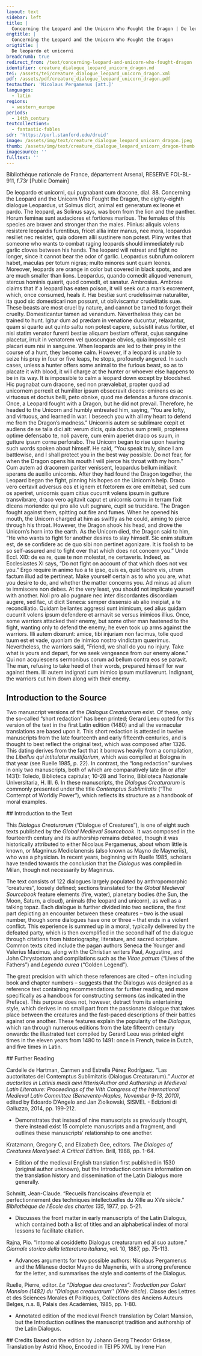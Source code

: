 ```yaml
---
layout: text
sidebar: left
title: |
  Concerning the Leopard and the Unicorn Who Fought the Dragon | De leopardo et unicorni
engtitle: |
  Concerning the Leopard and the Unicorn Who Fought the Dragon
origtitle: |
  De leopardo et unicorni
breadcrumb: true
redirect_from: /text/concerning-leopard-and-unicorn-who-fought-dragon
identifier: creature_dialogue_leopard_unicorn_dragon.md
tei: /assets/tei/creature_dialogue_leopard_unicorn_dragon.xml
pdf: /assets/pdf/creature_dialogue_leopard_unicorn_dragon.pdf
textauthor: 'Nicolaus Pergamenus [att.]'
languages:
  - latin
regions:
  - western_europe
periods:
  - 14th_century
textcollections:
  - fantastic-fables
sdr: 'https://purl.stanford.edu/druid'
image: /assets/img/text/creature_dialogue_leopard_unicorn_dragon.jpeg
thumb: /assets/img/text/creature_dialogue_leopard_unicorn_dragon-thumb.jpeg
imagesource: ''
fulltext: ''
---
```

 Bibliothèque nationale de France, département Arsenal, RESERVE FOL-BL-911, f.73r [Public Domain]

 De leopardo et unicorni, qui pugnabant cum dracone, dial. 88. Concerning the Leopard and the Unicorn Who Fought the Dragon, the eighty-eighth dialogue ﻿Leopardus, ut Solmus dicit, animal est generatum ex leone et pardo. The leopard, as Solinus says, was born from the lion and the panther. Horum feminæ sunt audaciores et fortiores maribus. The females of this species are braver and stronger than the males. Plinius: aliquis volens resistere leopardis furentibus, fricet allia inter manus, nee mora, leopardus resiliet nec resistet, quia odorem allii sustinere non potest. Pliny writes that someone who wants to combat raging leopards should immediately rub garlic cloves between his hands. The leopard will retreat and fight no longer, since it cannot bear the odor of garlic. Leopardus subrufum colorem habet, maculas per totum nigras; multo minores sunt quam leones. Moreover, leopards are orange in color but covered in black spots, and are are much smaller than lions. Leopardus, quando comedit aliquod venenum, stercus hominis quærit, quod comedit, et sanatur. Ambrosius. Ambrose claims that if a leopard has eaten poison, it will seek out a man’s excrement, which, once consumed, heals it. Hæ bestiæ sunt crudelissimæ naturaliter, ita quod sic domesticari non possunt, ut obliviscantur crudelitatis suæ. These beasts are most cruel by nature, and cannot be tamed to forget their cruelty. Domesticantur tamen ad venandum. Nevertheless they can be trained to hunt. Igitur dum ad prædam in venatione ducuntur, relaxantur, quam si quarto aut quinto saltu non potest capere, subsistit iratus fortiter, et nisi statim venator furenti bestiæ aliquam bestiam offerat, cujus sanguine placetur, irruit in venatorem vel quoscunque obvios, quia impossibile est placari eum nisi in sanguine. When leopards are led to their prey in the course of a hunt, they become calm. However, if a leopard is unable to seize his prey in four or five leaps, he stops, profoundly angered. In such cases, unless a hunter offers some animal to the furious beast, so as to placate it with blood, it will charge at the hunter or whoever else happens to be in its way. It is impossible to calm a leopard down except by bloodshed. Hic pugnabat cum dracone, sed non prævalebat, propter quod ad unicornem perrexit et humiliter ipsum obsecravit dicens: eminens es ac virtuosus et doctus belli, peto obnixe, quod me defendas a furore draconis. Once, a Leopard fought with a Dragon, but he did not prevail. Therefore, he headed to the Unicorn and humbly entreated him, saying, “You are lofty, and virtuous, and learned in war. I beseech you with all my heart to defend me from the Dragon’s madness.” Unicornis autem se sublimare cœpit et audiens de se talia dici ait: verum dicis, quia doctus sum prælii, propterea optime defensabo te, noli pavere, cum enim aperiet draco os suum, in gutture ipsum cornu perforabo. The Unicorn began to rise upon hearing such words spoken about himself. He said, “You speak truly, since I am battlewise, and I shall protect you in the best way possible. Do not fear, for when the Dragon opens his mouth I will pierce his throat with my horn.” Cum autem ad draconem pariter venissent, leopardus bellum initiavit sperans de auxilio unicornis. After they had found the Dragon together, the Leopard began the fight, pinning his hopes on the Unicorn’s help. Draco vero certavit adversus eos et ignem et fœtorem ex ore emittebat, sed cum os aperiret, unicornis quam citius cucurrit volens ipsum in gutture transvibrare, draco vero agitavit caput et unicornis cornu in terram fixit dicens moriendo: qui pro alio vult pugnare, cupit se trucidare. The Dragon fought against them, spitting out fire and fumes. When he opened his mouth, the Unicorn charged at him as swiftly as he could, aiming to pierce through his throat. However, the Dragon shook his head, and drove the Unicorn’s horn into the earth. As the Unicorn died, the Dragon said to him, “He who wants to fight for another desires to slay himself. Sic enim stultum est, de se confidere ac de quo sibi non pertinet agonizare. It is foolish to be so self-assured and to fight over that which does not concern you.” Unde Eccl. XI0: de ea re, quæ te non molestat, ne certaveris. Indeed, as Ecclesiastes XI says, “Do not fight on account of that which does not vex you.” Ergo require in animo tuo a te ipso, quis es, quid facere vis, utrum factum illud ad te pertineat. Make yourself certain as to who you are, what you desire to do, and whether the matter concerns you. Ad minus ad alium te immiscere non debes. At the very least, you should not implicate yourself with another. Noli pro alio pugnare nec inter discordantes discordiam augere, sed fac, ut dicit Seneca: semper dissensio ab alio ineipiat, a te reconciliatio.  Quidam bellantes aggressi sunt inimicum, sed alius quidam cucurrit volens ipsum defendere et armavit se versus inimicos illius. Once, some warriors attacked their enemy, but some other man hastened to the fight, wanting only to defend the enemy; he even took up arms against the warriors. Illi autem dixerunt: amice, tibi injuriam non facimus, tolle quod tuum est et vade, quoniam de inimico nostro vindictam quærimus. Nevertheless, the warriors said, “Friend, we shall do you no injury. Take what is yours and depart, for we seek vengeance from our enemy alone.” Qui non acquiescens sermonibus corum ad bellum contra eos se paravit. The man, refusing to take heed of their words, prepared himself for war against them. Illi autem indignati cum inimico ipsum mutilaverunt. Indignant, the warriors cut him down along with their enemy. 
 
## Introduction to the Source 
<p>Two manuscript versions of the <em>Dialogus Creaturarum</em> exist. Of these, only the so-called “short redaction” has been printed; Gerard Leeu opted for this version of the text in the first Latin edition (1480) and all the vernacular translations are based upon it. This short redaction is attested in twelve manuscripts from the late fourteenth and early fifteenth centuries, and is thought to best reflect the original text, which was composed after 1326. This dating derives from the fact that it borrows heavily from a compilation, the <em>Libellus qui intitulatur multifarium</em>, which was compiled at Bologna in that year (see Ruelle 1985, p. 22). In contrast, the “long redaction” survives in only two manuscripts, both of which are comparatively late (in or after 1431): Toledo, Biblioteca capitular, 10-28 and Torino, Biblioteca Nazionale Universitaria, H. III. 6. In these manuscripts, the <em>Dialogus Creaturarum</em> is commonly presented under the title <em>Contemptus Sublimitatis</em> (“The Contempt of Worldly Power”), which reflects its structure as a handbook of moral examples.</p>
## Introduction to the Text 
<p>This<em> Dialogus Creaturarum</em> (“Dialogue of Creatures”), is one of eight such texts published by the <em>Global Medieval Sourcebook</em>. It was composed in the fourteenth century and its authorship remains debated, though it was historically attributed to either Nicolaus Pergamenus, about whom little is known, or Magninus Mediolanensis (also known as Mayno de Mayneriis), who was a physician. In recent years, beginning with Ruelle 1985, scholars have tended towards the conclusion that the <em>Dialogus</em> was compiled in Milan, though not necessarily by Magninus.</p> <p>The text consists of 122 dialogues largely populated by anthropomorphic “creatures”, loosely defined; sections translated for the <em>Global Medieval Sourcebook</em> feature elements (fire, water), planetary bodies (the Sun, the Moon, Saturn, a cloud), animals (the leopard and unicorn), as well as a talking topaz. Each dialogue is further divided into two sections, the first part depicting an encounter between these creatures – two is the usual number, though some dialogues have one or three – that ends in a violent conflict. This experience is summed up in a moral, typically delivered by the defeated party, which is then exemplified in the second half of the dialogue through citations from historiography, literature, and sacred scripture. Common texts cited include the pagan authors Seneca the Younger and Valerius Maximus, along with the Christian writers Paul, Augustine, and John Chrystostom and compilations such as the <em>Vitae patrum</em> (“Lives of the Fathers”) and <em>Legenda aurea</em> (“Golden Legend”).</p> <p>The great precision with which these references are cited – often including book and chapter numbers – suggests that the Dialogus was designed as a reference text containing recommendations for further reading, and more specifically as a handbook for constructing sermons (as indicated in the Preface). This purpose does not, however, detract from its entertaining style, which derives in no small part from the passionate dialogue that takes place between the creatures and the fast-paced descriptions of their battles against one another. These features explain the popularity of the <em>Dialogus</em>, which ran through numerous editions from the late fifteenth century onwards: the illustrated text compiled by Gerard Leeu was printed eight times in the eleven years from 1480 to 1491: once in French, twice in Dutch, and five times in Latin.</p>
## Further Reading 
<p>Cardelle de Hartman, Carmen and Estrella Pérez Rodríguez. “Las auctoritates del Contemptus Sublimitatis (Dialogus Creaturarum).” <em>Auctor et auctoritas in Latinis medii aevi litteris/Author and Authorship in Medieval Latin Literature: Proceedings of the VIth Congress of the International Medieval Latin Committee (Benevento-Naples, November 9-13, 2010)</em>, edited by Edoardo D’Angelo and Jan Ziolkowski, SISMEL - Edizioni di Galluzzo, 2014, pp. 199-212.</p> <ul> <li>Demonstrates that instead of nine manuscripts as previously thought, there instead exist 15 complete manuscripts and a fragment, and outlines these manuscripts’ relationship to one another.</li> </ul> <p>Kratzmann, Gregory C, and Elizabeth Gee, editors. <em>The Dialoges of Creatures Moralysed: A Critical Edition</em>. Brill, 1988, pp. 1-64.</p> <ul> <li>Edition of the medieval English translation first published in 1530 (original author unknown), but the Introduction contains information on the translation history and dissemination of the Latin Dialogus more generally.</li> </ul> <p>Schmitt, Jean-Claude. “Recueils franciscains d’exempla et perfectionnement des techniques intellectuelles du XIIIe au XVe siècle.” <em>Bibliothèque de l’École des chartes 135</em>, 1977, pp. 5-21.</p> <ul> <li>Discusses the front matter in early manuscripts of the Latin Dialogus, which contained both a list of titles and an alphabetical index of moral lessons to facilitate citation.</li> </ul> <p dir="ltr" id="docs-internal-guid-941dc6df-7fff-6fc1-6675-823656029460">Rajna, Pio. “Intorno al cosiddetto Dialogus creaturarum ed al suo autore.” <em>Giornale storico della letteratura italiana</em>, vol. 10, 1887, pp. 75-113.</p> <ul dir="ltr"> <li>Advances arguments for two possible authors: Nicolaus Pergamenus and the Milanese doctor Mayno de Mayneriis, with a strong preference for the letter, and summarises the style and contents of the Dialogus.</li> </ul> <p dir="ltr">Ruelle, Pierre, editor. <em>Le “Dialogue des creatures”: Traduction par Colart Mansion (1482) du “Dialogus creaturarum’’ (XIVe siècle)</em>. Classe des Lettres et des Sciences Morales et Politiques, Collections des Anciens Auteurs Belges, n.s. 8, Palais des Académies, 1985, pp. 1-80.</p> <ul dir="ltr"> <li>Annotated edition of the medieval French translation by Colart Mansion, but the Introduction outlines the manuscript tradition and authorship of the Latin Dialogus.</li> </ul>
## Credits
Based on the edition by Johann Georg Theodor Grässe, Translation by Astrid Khoo, Encoded in TEI P5 XML by Irene Han
